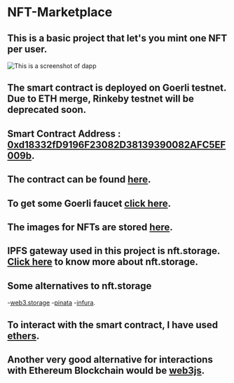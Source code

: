 # NFT-Marketplace
## This is a basic project that let's you mint one NFT per user.

![This is a screenshot of dapp](https://github.com/ParthVarde/NFT-Marketplace/tree/main/frontend/public/SS.png)

## The smart contract is deployed on Goerli testnet. Due to ETH merge, Rinkeby testnet will be deprecated soon.
## Smart Contract Address : [0xd18332fD9196F23082D38139390082AFC5EF009b](https://goerli.etherscan.io/address/0xd18332fD9196F23082D38139390082AFC5EF009b).
## The contract can be found [here](https://github.com/ParthVarde/NFT-Marketplace/blob/main/hardhat-module/contracts/NFTMarketplace.sol).
## To get some Goerli faucet [click here](https://goerlifaucet.com/).

## The images for NFTs are stored [here](https://github.com/ParthVarde/NFT-Marketplace/tree/main/frontend/public/NFTs).
## IPFS gateway used in this project is nft.storage. [Click here](https://nft.storage/) to know more about nft.storage.
## Some alternatives to nft.storage 
-[web3.storage](https://web3.storage/)
-[pinata](https://www.pinata.cloud/)
-[infura](https://infura.io/).

## To interact with the smart contract, I have used [ethers](https://docs.ethers.io/v5/).
## Another very good alternative for interactions with Ethereum Blockchain would be [web3js](https://web3js.readthedocs.io/en/v1.8.0/).
